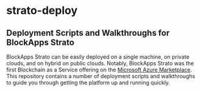 # strato-deploy

Deployment Scripts and Walkthroughs for BlockApps Strato
--------------------------------------------------------

BlockApps Strato can be easily deployed on a single machine, on private clouds, 
and on hybrid on public clouds. Notably, BlockApps Strato was the first Blockchain
as a Service offering on the [Microsoft Azure Marketplace](https://azure.microsoft.com/en-us/marketplace/partners/blockapps/strato-blockchain-lts-vm/). This repository contains a number of deployment scripts and walkthroughs to guide you through getting the platform up and running quickly.  
